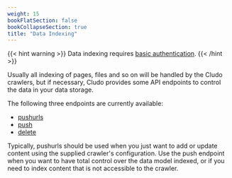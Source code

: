 ```yaml
---
weight: 15
bookFlatSection: false
bookCollapseSection: true
title: "Data Indexing"
---
```


{{< hint warning >}}
 Data indexing requires [basic authentication](../authentication#basic).
{{< /hint >}}

Usually all indexing of pages, files and so on will be handled by the Cludo crawlers, but if necessary, Cludo provides some API endpoints to control the data in your data storage.

The following three endpoints are currently available:

- [pushurls](url-pushing)
- [push](data-pushing)
- [delete](deleting-data)

Typically, pushurls should be used when you just want to add or update content using the supplied crawler's configuration. Use the push endpoint when you want to have total control over the data model indexed, or if you need to index content that is not accessible to the crawler.